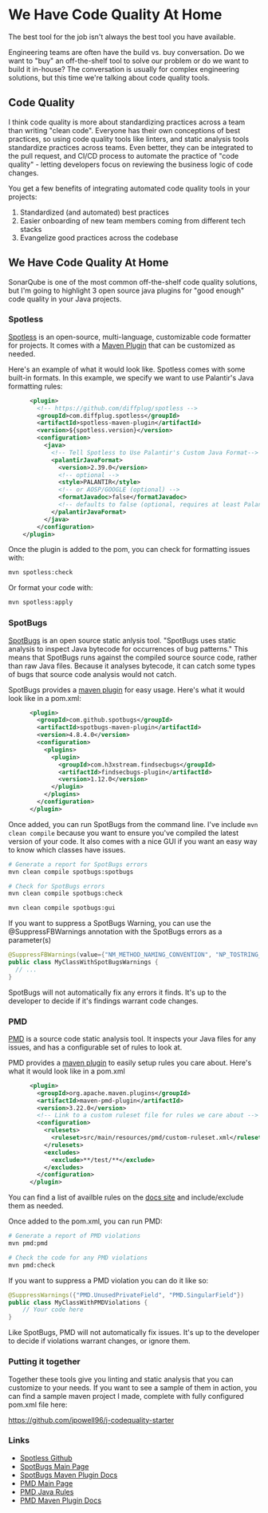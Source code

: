 # We Have Code Quality At Home

The best tool for the job isn't always the best tool you have available.

Engineering teams are often have the build vs. buy conversation. Do we want to "buy" an off-the-shelf
tool to solve our problem or do we want to build it in-house? The conversation is usually for complex engineering solutions, but this time we're talking about code quality tools.


## Code Quality

I think code quality is more about standardizing practices across a team than writing "clean code". Everyone
has their own conceptions of best practices, so using code quality tools like linters, and static analysis tools 
standardize practices across teams. Even better, they can be integrated to the pull request, and CI/CD process
to automate the practice of "code quality" - letting developers focus on reviewing the business logic of code changes.

You get a few benefits of integrating automated code quality tools in your projects:

1. Standardized (and automated) best practices
2. Easier onboarding of new team members coming from different tech stacks
3. Evangelize good practices across the codebase

## We Have Code Quality At Home

SonarQube is one of the most common off-the-shelf code quality solutions, but I'm going to highlight 3 open source java plugins for "good enough" code quality in your Java projects.


### Spotless

[Spotless](https://github.com/diffplug/spotless/blob/main/README.md) is an open-source, multi-language, customizable code formatter for projects.
It comes with a [Maven Plugin](https://github.com/diffplug/spotless/blob/main/plugin-maven/README.md#quickstart) that can be customized as needed.

Here's an example of what it would look like. Spotless comes with some built-in formats. In this example, we specify we want to use Palantir's Java formatting rules:
```xml
      <plugin>
        <!-- https://github.com/diffplug/spotless -->
        <groupId>com.diffplug.spotless</groupId>
        <artifactId>spotless-maven-plugin</artifactId>
        <version>${spotless.version}</version>
        <configuration>
          <java>
            <!-- Tell Spotless to Use Palantir's Custom Java Format-->
            <palantirJavaFormat>
              <version>2.39.0</version>
              <!-- optional -->
              <style>PALANTIR</style>
              <!-- or AOSP/GOOGLE (optional) -->
              <formatJavadoc>false</formatJavadoc>
              <!-- defaults to false (optional, requires at least Palantir 2.39.0) -->
            </palantirJavaFormat>
          </java>
        </configuration>
    </plugin>
```

Once the plugin is added to the pom, you can check for formatting issues with:

```sh
mvn spotless:check
```

Or format your code with:
```sh
mvn spotless:apply
```

### SpotBugs
[SpotBugs](https://spotbugs.github.io/) is an open source static anlysis tool. "SpotBugs uses static analysis to inspect Java bytecode for occurrences of bug patterns." This means that SpotBugs runs against the compiled source source code, rather than raw Java files. Because it analyses bytecode, it can catch some types of bugs that source code analysis would not catch.

SpotBugs provides a [maven plugin](https://spotbugs.github.io/spotbugs-maven-plugin/#:~:text=SpotBugs%20uses%20static%20analysis%20to,do%20not%20indicate%20real%20errors.) for easy usage. Here's what it would look like in a pom.xml:

```xml
      <plugin>
        <groupId>com.github.spotbugs</groupId>
        <artifactId>spotbugs-maven-plugin</artifactId>
        <version>4.8.4.0</version>
        <configuration>
          <plugins>
            <plugin>
              <groupId>com.h3xstream.findsecbugs</groupId>
              <artifactId>findsecbugs-plugin</artifactId>
              <version>1.12.0</version>
            </plugin>
          </plugins>
        </configuration>
      </plugin>
```

Once added, you can run SpotBugs from the command line. I've include `mvn clean compile` because you want to ensure you've compiled the latest version of your code.
It also comes with a nice GUI if you want an easy way to know which classes have issues.

```sh
# Generate a report for SpotBugs errors
mvn clean compile spotbugs:spotbugs
```

```sh
# Check for SpotBugs errors
mvn clean compile spotbugs:check
```

```sh
mvn clean compile spotbugs:gui
```

If you want to suppress a SpotBugs Warning, you can use the @SuppressFBWarnings annotation with the SpotBugs errors as a parameter(s)

```java
@SuppressFBWarnings(value={"NM_METHOD_NAMING_CONVENTION", "NP_TOSTRING_COULD_RETURN_NULL"},justification = "This is why we ignore these FindBugs warnings.")
public class MyClassWithSpotBugsWarnings {
  // ...
}
```

SpotBugs will not automatically fix any errors it finds. It's up to the developer to decide if it's findings warrant code changes.

### PMD
[PMD](https://pmd.github.io/) is a source code static analysis tool. It inspects your Java files for any issues, and has a configurable set of rules
to look at.

PMD provides a [maven plugin](https://maven.apache.org/plugins/maven-pmd-plugin/index.html) to easily setup rules you care about. Here's what it 
would look like in a pom.xml

```xml
      <plugin>
        <groupId>org.apache.maven.plugins</groupId>
        <artifactId>maven-pmd-plugin</artifactId>
        <version>3.22.0</version>
        <!-- Link to a custom ruleset file for rules we care about -->
        <configuration>
          <rulesets>
            <ruleset>src/main/resources/pmd/custom-ruleset.xml</ruleset>
          </rulesets>
          <excludes>
            <exclude>**/test/**</exclude>
          </excludes>
        </configuration>
      </plugin>
```
You can find a list of availble rules on the [docs site](https://pmd.github.io/pmd/pmd_rules_java.html) and include/exclude them as needed.

Once added to the pom.xml, you can run PMD:

```sh
# Generate a report of PMD violations
mvn pmd:pmd
```

```sh
# Check the code for any PMD violations
mvn pmd:check
```

If you want to suppress a PMD violation you can do it like so:
```java
@SuppressWarnings({"PMD.UnusedPrivateField", "PMD.SingularField"})
public class MyClassWithPMDViolations {
    // Your code here
}
```

Like SpotBugs, PMD will not automatically fix issues. It's up to the developer to decide if violations warrant changes, or ignore them.
### Putting it together

Together these tools give you linting and static analysis that you can customize to your needs.
If you want to see a sample of them in action, you can find a sample maven project I made, complete with fully configured pom.xml file here:

https://github.com/jpowell96/j-codequality-starter


### Links
- [Spotless Github](https://github.com/diffplug/spotless)
- [SpotBugs Main Page](https://spotbugs.readthedocs.io/en/latest/introduction.html)
- [SpotBugs Maven Plugin Docs](https://spotbugs.github.io/spotbugs-maven-plugin/)
- [PMD Main Page](https://pmd.github.io/)
- [PMD Java Rules](https://pmd.github.io/pmd/pmd_rules_java.html)
- [PMD Maven Plugin Docs](https://maven.apache.org/plugins/maven-pmd-plugin/index.html)
